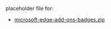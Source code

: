 placeholder file for:

* [microsoft-edge-add-ons-badges.zip](https://github.com/microsoft/MicrosoftEdge-Extensions/blob/main/assets/microsoft-edge-add-ons-badges.zip)
